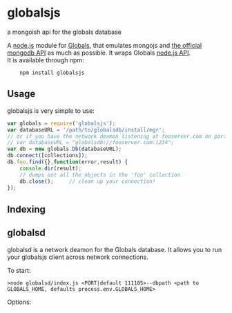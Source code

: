 globalsjs
=========

a mongoish api for the globals database

A [node.js](http://nodejs.org) module for [Globals](http://globalsdb.org/), that emulates mongojs and [the official mongodb API](http://www.mongodb.org/display/DOCS/Home) as much as possible. 
It wraps Globals [node.js API](http://globalsdb.org/documentation/).  
It is available through npm:

        npm install globalsjs

## Usage

globalsjs is very simple to use:

``` js
var globals = require('globalsjs');
var databaseURL = '/path/to/globalsdb/install/mgr';
// or if you have the network deamon listening at fooserver.com on port 1234 
// var databaseURL = "globalsdb://fooserver.com:1234";
var db = new globals.Db(databaseURL);
db.connect([collections]);
db.foo.find({},function(error,result) {
	console.dir(result);
	// dumps out all the objects in the 'foo' collection
	db.close();		// clean up your connection!
});
```

Indexing
--------

## globalsd

globalsd is a network deamon for the Globals database. It allows you to run your globalsjs client
across network connections.

To start:

	>node globalsd/index.js <PORT|default 111105>--dbpath <path to GLOBALS_HOME, defaults process.env.GLOBALS_HOME>



Options:
	
